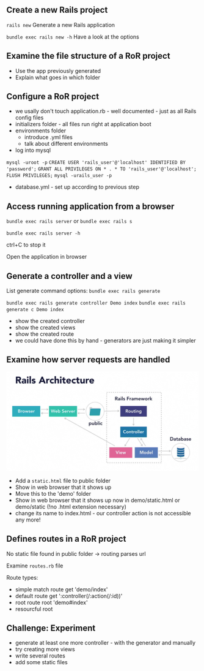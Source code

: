 ## Create a new Rails project

`rails new`
Generate a new Rails application

`bundle exec rails new -h`
Have a look at the options

## Examine the file structure of a RoR project

- Use the app previously generated
- Explain what goes in which folder

## Configure a RoR project

- we usally don't touch application.rb - well documented - just as all Rails config files
- initializers folder - all files run right at application boot
- environments folder
  - introduce .yml files
  - talk about different environments
- log into mysql

`mysql -uroot -p`
`CREATE USER 'rails_user'@'localhost' IDENTIFIED BY 'password';`
`GRANT ALL PRIVILEGES ON * . * TO 'rails_user'@'localhost';`
`FLUSH PRIVILEGES;`
`mysql -urails_user -p`

- database.yml - set up according to previous step

## Access running application from a browser

`bundle exec rails server`
  or
`bundle exec rails s`

`bundle exec rails server -h`

ctrl+C to stop it

Open the application in browser

## Generate a controller and a view

List generate command options:
`bundle exec rails generate`

`bundle exec rails generate controller Demo index`
`bundle exec rails generate c Demo index`

- show the created controller
- show the created views
- show the created route
- we could have done this by hand - generators are just making it simpler

## Examine how server requests are handled

![rails-architecture](./../assets/rails-architecture.png)

- Add a `static.html` file to public folder
- Show in web browser that it shows up
- Move this to the 'demo' folder
- Show in web browser that it shows up now in demo/static.html or demo/static (!no .html extension necessary)
- change its name to index.html - our controller action is not accessible any more!

## Defines routes in a RoR project

No static file found in public folder -> routing parses url

Examine `routes.rb` file

Route types:
- simple match route
  get 'demo/index'
- default route
  get ':controller(/:action(/:id))'
- root route
  root 'demo#index'
- resourcful root

## Challenge: Experiment

- generate at least one more controller - with the generator and manually
- try creating more views
- write several routes
- add some static files
